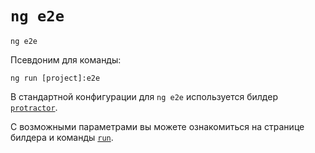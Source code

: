 # `ng e2e`

```
ng e2e
```

Псевдоним для команды:
 
```
ng run [project]:e2e
```

В стандартной конфигурации для `ng e2e` используется билдер [`protractor`](../builder-protractor).

С возможными параметрами вы можете ознакомиться на странице билдера и команды [`run`](../command-ng-run).
